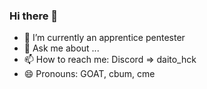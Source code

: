 ### Hi there 👋

- 🔭 I’m currently an apprentice pentester
- 💬 Ask me about ...
- 📫 How to reach me: Discord => daito_hck
- 😄 Pronouns: GOAT, cbum, cme

<!--
**daitohck/daitohck** is a ✨ _special_ ✨ repository because its `README.md` (this file) appears on your GitHub profile.

Here are some ideas to get you started:


